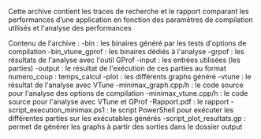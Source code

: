 Cette archive contient les traces de recherche et le rapport comparant les performances d’une application en fonction des 
paramètres de compilation utilisés et l'analyse des performances 

Contenu de l'archive :
  -bin : les binaires généré par les tests d'options de compilation
  -bin_vtune_gprof : les binaires dédiés à l'analyse
  -grpof : les résultats de l'analyse avec l'outil GProf
  -input : les entrées utilisées (les parties)
  -output : le résultat de l'exécution de ces parties au format
    numero_coup : temps_calcul
  -plot : les différents graphs généré
  -vtune : le résultat de l'analyse avec VTune
  -minimax_graph.cpp/h : le code source pour l'analyse des options de compilation
  -minimax_vtune.cpp/h : le code source pour l'analyse avec VTune et GProf
  -Rapport.pdf : le rapport
  -script_execution_minimax.ps1 : le script PowerShell pour exécuter les différentes parties sur les exécutables générés
  -script_plot_resultats.gp : permet de générer les graphs à partir des sorties dans le dossier output
